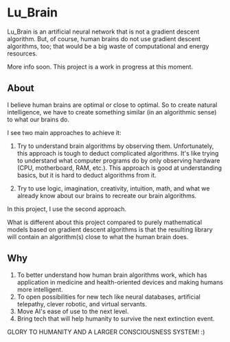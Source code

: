 # Lu_Brain

Lu_Brain is an artificial neural network that is not a gradient descent algorithm. But, of course, human brains do not use gradient descent algorithms, too; that would be a big waste of computational and energy resources.


More info soon. This project is a work in progress at this moment.

## About

I believe human brains are optimal or close to optimal. So to create natural intelligence, we have to create something similar (in an algorithmic sense) to what our brains do.

I see two main approaches to achieve it:

1. Try to understand brain algorithms by observing them. Unfortunately, this approach is tough to deduct complicated algorithms. It's like trying to understand what computer programs do by only observing hardware (CPU, motherboard, RAM, etc.). This approach is good at understanding basics, but it is hard to deduct algorithms from it.

2. Try to use logic, imagination, creativity, intuition, math, and what we already know about our brains to recreate our brain algorithms.

In this project, I use the second approach.

What is different about this project compared to purely mathematical models based on gradient descent algorithms is that the resulting library will contain an algorithm(s) close to what the human brain does. 

## Why

1. To better understand how human brain algorithms work, which has application in medicine and health-oriented devices and making humans more intelligent.
2. To open possibilities for new tech like neural databases, artificial telepathy, clever robotic, and virtual servants.
3. Move AI's ease of use to the next level.
4. Bring tech that will help humanity to survive the next extinction event.

GLORY TO HUMANITY AND A LARGER CONSCIOUSNESS SYSTEM! :)

